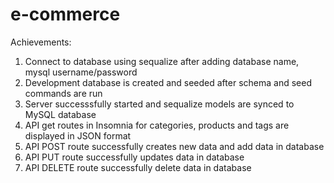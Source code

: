 # e-commerce

Achievements:
1. Connect to database using sequalize after adding database name, mysql username/password
2. Development database is created and seeded after schema and seed commands are run
3. Server successsfully started and sequalize models are synced to MySQL database
4. API get routes in Insomnia for categories, products and tags are displayed in JSON format
5. API POST route successfully creates new data and add data in database
6. API PUT route successfully updates data in database
7. API DELETE route successfully delete data in database